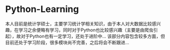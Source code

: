 # Python-Learning
   本人目前是统计学硕士，主要学习统计学相关知识，由于本人对大数据比较感兴趣，在学习之余便略有学习，同时对于Python也比较感兴趣（主要是由爬虫引起），故对于Python也有一定学习，还处于进阶中...
   该部分内容包含较多方面，但目前还处于学习阶段，很多模块尚不完善，之后将会不断跟进...
